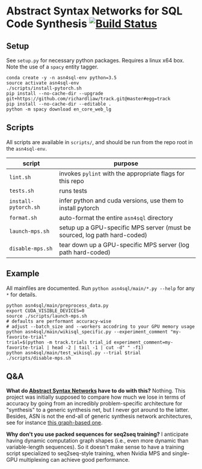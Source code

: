 # Abstract Syntax Networks for SQL Code Synthesis [![Build Status](https://travis-ci.com/vlad17/asn4sql.svg?token=xAqzxKFpxN3pG4om3z4n&branch=master)](https://travis-ci.com/vlad17/asn4sql)

## Setup

See `setup.py` for necessary python packages. Requires a linux x64 box. Note the use of a `spacy` entity tagger.

```
conda create -y -n asn4sql-env python=3.5
source activate asn4sql-env
./scripts/install-pytorch.sh
pip install --no-cache-dir --upgrade git+https://github.com/richardliaw/track.git@master#egg=track
pip install --no-cache-dir --editable .
python -m spacy download en_core_web_lg
```

## Scripts

All scripts are available in `scripts/`, and should be run from the repo root in the `asn4sql-env`.

| script | purpose |
| ------ | ------- |
| `lint.sh` | invokes `pylint` with the appropriate flags for this repo |
| `tests.sh` | runs tests |
| `install-pytorch.sh` | infer python and cuda versions, use them to install pytorch |
| `format.sh` | auto-format the entire `asn4sql` directory |
| `launch-mps.sh` | setup up a GPU-specific MPS server (must be sourced, log path hard-coded) |
| `disable-mps.sh` | tear down up a GPU-specific MPS server (log path hard-coded) |

## Example

All mainfiles are documented. Run `python asn4sql/main/*.py --help` for any `*` for details.

```
python asn4sql/main/preprocess_data.py
export CUDA_VISIBLE_DEVICES=0
source ./scripts/launch-mps.sh
# defaults are performant accuracy-wise
# adjust --batch_size and --workers accodring to your GPU memory usage
python asn4sql/main/wikisql_specific.py --experiment_comment "my-favorite-trial"
trial=$(python -m track.trials trial_id experiment_comment=my-favorite-trial | head -2 | tail -1 | cut -d" " -f1)
python asn4sql/main/test_wikisql.py --trial $trial
./scripts/disable-mps.sh
```

## Q&A

**What do [Abstract Syntax Networks](https://arxiv.org/abs/1704.07535) have to do with this?** Nothing. This project was initially supposed to compare how much we lose in terms of accuracy by going from an incredibly problem-specific architecture for "synthesis" to a generic synthesis net, but I never got around to the latter. Besides, ASN is not the end-all of generic synthesis network architectures, see for instance [this graph-based one](https://arxiv.org/abs/1805.08490).

**Why don't you use packed sequences for seq2seq training?** I anticipate having dynamic computation graph shapes (i.e., even more dynamic than variable-length sequences). So it doesn't make sense to have a training script specialized to seq2seq-style training, when Nvidia MPS and single-GPU multiplexing can achieve good performance.
